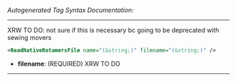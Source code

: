 _Autogenerated Tag Syntax Documentation:_

---
XRW TO DO: not sure if this is necessary bc going to be deprecated with sewing movers

```xml
<ReadNativeRotamersFile name="(&string;)" filename="(&string;)" />
```

-   **filename**: (REQUIRED) XRW TO DO

---

